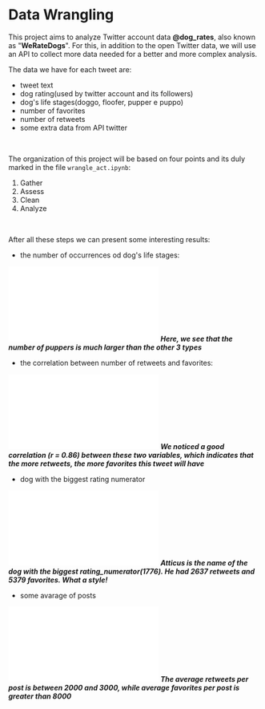 # Data Wrangling

This project aims to analyze Twitter account data **@dog_rates**, also known as "**WeRateDogs**".
For this, in addition to the open Twitter data, we will use an API to collect more data needed for a better and more complex analysis.
<br>

The data we have for each tweet are:
- tweet text
- dog rating(used by twitter account and its followers)
- dog's life stages(doggo, floofer, pupper e puppo)
- number of favorites
- number of retweets
- some extra data from API twitter

<br>

The organization of this project will be based on four points and its duly marked in the file `wrangle_act.ipynb`:
1. Gather
2. Assess
3. Clean
4. Analyze

<br>

After all these steps we can present some interesting results:
- the number of occurrences od dog's life stages:

![ALT](/pics/img1.ext "dogs's life stages count")
***Here, we see that the number of puppers is much larger than the other 3 types***

- the correlation between number of retweets and favorites:

![ALT](/pics/img2.ext "retweets vs favorites")
***We noticed a good correlation (r = 0.86) between these two variables, which indicates that the more retweets, the more favorites this tweet will have***

- dog with the biggest rating numerator

![ALT](/pics/img3.ext "biggest rating numerator")
***Atticus is the name of the dog with the biggest rating_numerator(1776). He had 2637 retweets and 5379 favorites. What a style!***

- some avarage of posts

![ALT](/pics/img4.ext "some metrics")
***The average retweets per post is between 2000 and 3000, while average favorites per post is greater than 8000***

